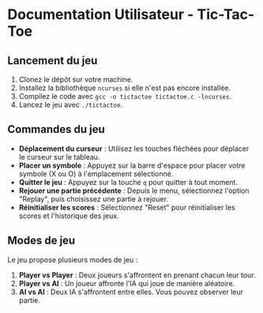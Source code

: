 # Documentation Utilisateur - Tic-Tac-Toe

## Lancement du jeu

1. Clonez le dépôt sur votre machine.
2. Installez la bibliothèque `ncurses` si elle n'est pas encore installée.
3. Compilez le code avec `gcc -o tictactoe tictactoe.c -lncurses`.
4. Lancez le jeu avec `./tictactoe`.

## Commandes du jeu

- **Déplacement du curseur** : Utilisez les touches fléchées pour déplacer le curseur sur le tableau.
- **Placer un symbole** : Appuyez sur la barre d'espace pour placer votre symbole (X ou O) à l'emplacement sélectionné.
- **Quitter le jeu** : Appuyez sur la touche `q` pour quitter à tout moment.
- **Rejouer une partie précédente** : Depuis le menu, sélectionnez l'option "Replay", puis choisissez une partie à rejouer.
- **Réinitialiser les scores** : Sélectionnez "Reset" pour réinitialiser les scores et l'historique des jeux.

## Modes de jeu

Le jeu propose plusieurs modes de jeu :

1. **Player vs Player** : Deux joueurs s'affrontent en prenant chacun leur tour.
2. **Player vs AI** : Un joueur affronte l'IA qui joue de manière aléatoire.
3. **AI vs AI** : Deux IA s'affrontent entre elles. Vous pouvez observer leur partie.
